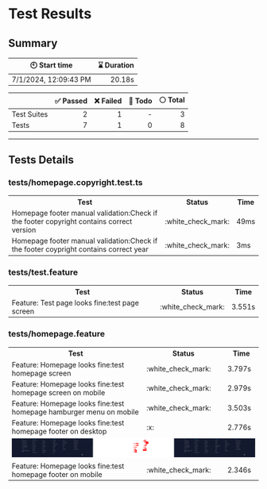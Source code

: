 # Test Results
  ## Summary
  
| :clock10: Start time | :hourglass: Duration |
| --- | ---: |
|7/1/2024, 12:09:43 PM|20.18s|

| | :white_check_mark: Passed | :x: Failed | :construction: Todo | :white_circle: Total |
| --- | ---: | ---: | ---:| ---: |
|Test Suites|2|1|-|3|
|Tests|7|1|0|8|



  ---
  ## Tests Details
  ### tests/homepage.copyright.test.ts
<table>
<tr><th>Test</th><th>Status</th><th>Time</th></tr>
<tr><td>Homepage footer manual validation:Check if the footer copyright contains correct version</td><td>:white_check_mark:</td><td>49ms</td></tr>
<tr><td>Homepage footer manual validation:Check if the footer coypright contains correct year</td><td>:white_check_mark:</td><td>3ms</td></tr>
</table>

### tests/test.feature
<table>
<tr><th>Test</th><th>Status</th><th>Time</th></tr>
<tr><td>Feature: Test page looks fine:test page screen</td><td>:white_check_mark:</td><td>3.551s</td></tr>
</table>

### tests/homepage.feature
<table>
<tr><th>Test</th><th>Status</th><th>Time</th></tr>
<tr><td>Feature: Homepage looks fine:test homepage screen</td><td>:white_check_mark:</td><td>3.797s</td></tr>
<tr><td>Feature: Homepage looks fine:test homepage screen on mobile</td><td>:white_check_mark:</td><td>2.979s</td></tr>
<tr><td>Feature: Homepage looks fine:test homepage hamburger menu on mobile</td><td>:white_check_mark:</td><td>3.503s</td></tr>
<tr><td>Feature: Homepage looks fine:test homepage footer on desktop</td><td>:x:</td><td>2.776s</td></tr>
<tr><td colspan="3"><img src="homepage-feature-feature-homepage-looks-fine-test-homepage-footer-on-desktop-1-snap-diff.png" alt="Test Diff homepage-feature-feature-homepage-looks-fine-test-homepage-footer-on-desktop-1-snap-diff.png"/></td></tr><tr><td>Feature: Homepage looks fine:test homepage footer on mobile</td><td>:white_check_mark:</td><td>2.346s</td></tr>
</table>


